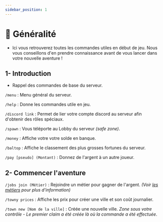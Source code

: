 ```yaml
---
sidebar_position: 1
---
```


# 📄 Généralité

- Ici vous retrouverez toutes les commandes utiles en début de jeu. Nous vous conseillons d'en prendre connaissance avant de vous lancer dans votre nouvelle aventure !

## 1- Introduction

- Rappel des commandes de base du serveur.

`/menu` : Menu général du serveur.

`/help` : Donne les commandes utile en jeu.

`/discord link` : Permet de lier votre compte discord au serveur afin d'obtenir des rôles spéciaux.

`/spawn` : Vous téléporte au Lobby du serveur *(safe zone)*.

`/money` : Affiche votre votre solde en banque.

`/baltop` : Affiche le classement des plus grosses fortunes du serveur.

`/pay [pseudo] (Montant)` : Donnez de l'argent à un autre joueur.

## 2- Commencer l'aventure

`/jobs join (Métier)` : Rejoindre un métier pour gagner de l'argent. *(Voir [les métiers](/docs/commands/towny.md) pour plus d'information)*

`/towny prices` : Affiche les prix pour créer une ville et son coût journalier.

`/town new [Nom de la ville]` : Créée une nouvelle ville. *Zone sous votre contrôle - Le premier claim a été créée là où la commande a été effectuée*.
